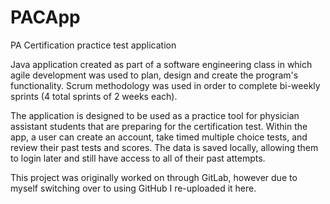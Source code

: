 # PACApp
PA Certification practice test application

Java application created as part of a software engineering class in which agile development was used to plan, design and create the program's
functionality. Scrum methodology was used in order to complete bi-weekly sprints (4 total sprints of 2 weeks each).

The application is designed to be used as a practice tool for physician assistant students that are preparing for the certification test.
Within the app, a user can create an account, take timed multiple choice tests, and review their past tests and scores. The data is saved
locally, allowing them to login later and still have access to all of their past attempts. 

This project was originally worked on through GitLab, however due to myself switching over to using GitHub I re-uploaded it here.
